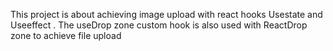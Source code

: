 This project is about achieving image upload with react hooks Usestate and Useeffect .
The useDrop zone custom hook is also used with ReactDrop zone to achieve file upload

